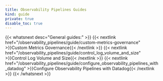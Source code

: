 ```yaml
---
title: Observability Pipelines Guides
kind: guide
private: true
disable_toc: true
---
```


{{< whatsnext desc="General guides:" >}}
    {{< nextlink href="/observability_pipelines/guide/custom-metrics-governance" >}}Custom Metrics Governance{{< /nextlink >}}
    {{< nextlink href="/observability_pipelines/guide/control_log_volume_and_size" >}}Control Log Volume and Size{{< /nextlink >}}
    {{< nextlink href="/observability_pipelines/guide/configure_observability_pipelines_with_datadog" >}}Configure Observability Pipelines with Datadog{{< /nextlink >}}
{{< /whatsnext >}}